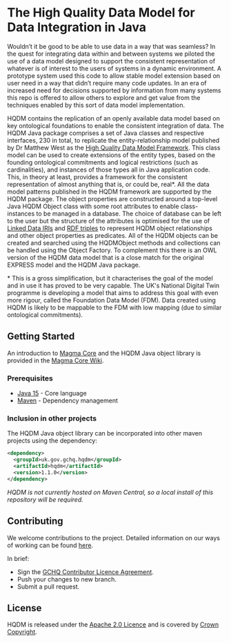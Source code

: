 # The High Quality Data Model for Data Integration in Java

Wouldn’t it be good to be able to use data in a way that was seamless? In the quest for integrating data within and between systems we piloted the use of a data model designed to support the consistent representation of whatever is of interest to the users of systems in a dynamic environment. A prototype system used this code to allow stable model extension based on user need in a way that didn’t require many code updates. In an era of increased need for decisions supported by information from many systems this repo is offered to allow others to explore and get value from the techniques enabled by this sort of data model implementation.

HQDM contains the replication of an openly available data model based on key ontological foundations to enable the consistent integration of data. The HQDM Java package comprises a set of Java classes and respective interfaces, 230 in total, to replicate the entity-relationship model published by Dr Matthew West as the [High Quality Data Model Framework](http://www.informationjunction.co.uk/hqdm_framework/). This class model can be used to create extensions of the entity types, based on the founding ontological commitments and logical restrictions (such as cardinalities), and instances of those types all in Java application code. This, in theory at least, provides a framework for the consistent representation of almost anything that is, or could be, real\*. All the data model patterns published in the HQDM framework are supported by the HQDM package. The object properties are constructed around a top-level Java HQDM Object class with some root attributes to enable class-instances to be managed in a database. The choice of database can be left to the user but the structure of the attributes is optimised for the use of [Linked Data IRIs](https://www.w3.org/TR/rdf11-concepts/#section-IRIs) and [RDF triples](https://www.w3.org/TR/rdf11-concepts/#section-triples) to represent HQDM object relationships and other object properties as predicates. All of the HQDM objects can be created and searched using the HQDMObject methods and collections can be handled using the Object Factory. To complement this there is an OWL version of the HQDM data model that is a close match for the original EXPRESS model and the HQDM Java package.

\* This is a gross simplification, but it characterises the goal of the model and in use it has proved to be very capable. The UK's National Digital Twin programme is developing a model that aims to address this goal with even more rigour, called the Foundation Data Model (FDM). Data created using HQDM is likely to be mappable to the FDM with low mapping (due to similar ontological commitments).

## Getting Started

An introduction to [Magma Core](https://github.com/gchq/MagmaCore) and the HQDM Java object library is provided in the [Magma Core Wiki](https://github.com/gchq/MagmaCore/wiki).

### Prerequisites

- [Java 15](https://openjdk.java.net/projects/jdk/15/) - Core language
- [Maven](https://maven.apache.org/) - Dependency management

### Inclusion in other projects

The HQDM Java object library can be incorporated into other maven projects using the dependency:

```xml
<dependency>
  <groupId>uk.gov.gchq.hqdm</groupId>
  <artifactId>hqdm</artifactId>
  <version>1.1.0</version>
</dependency>
```

_HQDM is not currently hosted on Maven Central, so a local install of this repository will be required._

## Contributing

We welcome contributions to the project. Detailed information on our ways of working can be found [here](CONTRIBUTING.md).

In brief:

- Sign the [GCHQ Contributor Licence Agreement](https://cla-assistant.io/gchq/HQDM).
- Push your changes to new branch.
- Submit a pull request.

## License

HQDM is released under the [Apache 2.0 Licence](https://www.apache.org/licenses/LICENSE-2.0) and is covered by [Crown Copyright](https://www.nationalarchives.gov.uk/information-management/re-using-public-sector-information/copyright-and-re-use/crown-copyright/).
